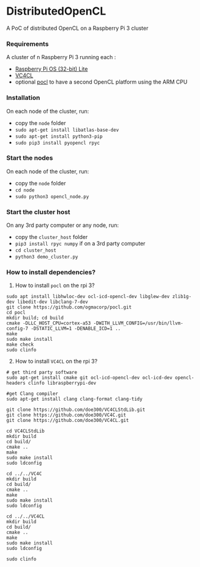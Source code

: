 # DistributedOpenCL
A PoC of distributed OpenCL on a Raspberry Pi 3 cluster

### Requirements
A cluster of n Raspberry Pi 3 running each :
- [Raspberry Pi OS (32-bit) Lite](https://www.raspberrypi.org/downloads/raspberry-pi-os/)
- [VC4CL](https://github.com/doe300/VC4CL)
- optional [pocl](https://github.com/ogmacorp/pocl) to have a second OpenCL platform using the ARM CPU

### Installation
On each node of the cluster, run:
- copy the `node` folder
- `sudo apt-get install libatlas-base-dev`
- `sudo apt-get install python3-pip`
- `sudo pip3 install pyopencl rpyc`

### Start the nodes
On each node of the cluster, run:
- copy the `node` folder
- `cd node`
- `sudo python3 opencl_node.py`

### Start the cluster host
On any 3rd party computer or any node, run:
- copy the `cluster_host` folder
- `pip3 install rpyc numpy` if on a 3rd party computer
- `cd cluster_host`
- `python3 demo_cluster.py`

### How to install dependencies?

 1. How to install `pocl` on the rpi 3?
 
 ````
 sudo apt install libhwloc-dev ocl-icd-opencl-dev libglew-dev zlib1g-dev libedit-dev libclang-7-dev
 git clone https://github.com/ogmacorp/pocl.git
 cd pocl
 mkdir build; cd build
 cmake -DLLC_HOST_CPU=cortex-a53 -DWITH_LLVM_CONFIG=/usr/bin/llvm-config-7 -DSTATIC_LLVM=1 -DENABLE_ICD=1 ..
 make
 sudo make install
 make check
 sudo clinfo
 ````
 
 2. How to install `VC4CL` on the rpi 3?
 
 ````
 # get third party software
 sudo apt-get install cmake git ocl-icd-opencl-dev ocl-icd-dev opencl-headers clinfo libraspberrypi-dev

 #get Clang compiler
 sudo apt-get install clang clang-format clang-tidy 

 git clone https://github.com/doe300/VC4CLStdLib.git
 git clone https://github.com/doe300/VC4C.git
 git clone https://github.com/doe300/VC4CL.git
 
 cd VC4CLStdLib
 mkdir build
 cd build/
 cmake ..
 make
 sudo make install
 sudo ldconfig
 
 cd ../../VC4C
 mkdir build
 cd build/
 cmake ..
 make
 sudo make install
 sudo ldconfig
 
 cd ../../VC4CL
 mkdir build
 cd build/
 cmake ..
 make
 sudo make install
 sudo ldconfig 
 
 sudo clinfo
 ````
